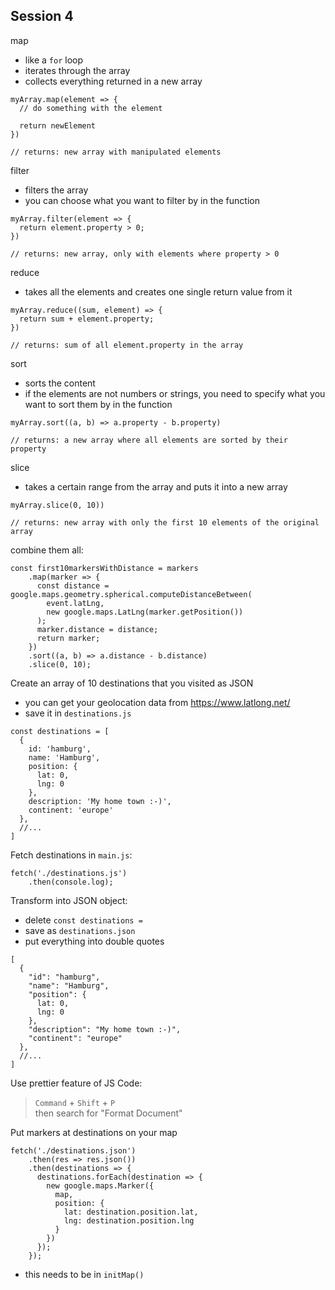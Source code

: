 ## Session 4

map
- like a `for` loop
- iterates through the array
- collects everything returned in a new array
```
myArray.map(element => {
  // do something with the element
  
  return newElement
})

// returns: new array with manipulated elements
```

filter
- filters the array
- you can choose what you want to filter by in the function
```
myArray.filter(element => {
  return element.property > 0;
})

// returns: new array, only with elements where property > 0
```

reduce
- takes all the elements and creates one single return value from it
```
myArray.reduce((sum, element) => {
  return sum + element.property;
})

// returns: sum of all element.property in the array
```

sort
- sorts the content
- if the elements are not numbers or strings, you need to specify what you want to sort them by in the function
```
myArray.sort((a, b) => a.property - b.property)

// returns: a new array where all elements are sorted by their property
```

slice
- takes a certain range from the array and puts it into a new array
```
myArray.slice(0, 10))

// returns: new array with only the first 10 elements of the original array
```

combine them all:
```
const first10markersWithDistance = markers
    .map(marker => {
      const distance = google.maps.geometry.spherical.computeDistanceBetween(
        event.latLng, 
        new google.maps.LatLng(marker.getPosition())
      );
      marker.distance = distance;
      return marker;
    })
    .sort((a, b) => a.distance - b.distance)
    .slice(0, 10);
```

Create an array of 10 destinations that you visited as JSON
- you can get your geolocation data from https://www.latlong.net/
- save it in `destinations.js`
```
const destinations = [
  {
    id: 'hamburg',
    name: 'Hamburg',
    position: {
      lat: 0,
      lng: 0
    },
    description: 'My home town :-)',
    continent: 'europe'
  },
  //...
]
```

Fetch destinations in `main.js`:
```
fetch('./destinations.js')
    .then(console.log);
```

Transform into JSON object:
- delete `const destinations =`
- save as `destinations.json`
- put everything into double quotes
```
[
  {
    "id": "hamburg",
    "name": "Hamburg",
    "position": {
      lat: 0,
      lng: 0
    },
    "description": "My home town :-)",
    "continent": "europe"
  },
  //...
]
```

Use prettier feature of JS Code:
> `Command` + `Shift` + `P`  
> then search for "Format Document"

Put markers at destinations on your map
```
fetch('./destinations.json')
    .then(res => res.json())
    .then(destinations => {
      destinations.forEach(destination => {
        new google.maps.Marker({
          map,
          position: {
            lat: destination.position.lat,
            lng: destination.position.lng
          }
        })
      });
    });
```
- this needs to be in `initMap()`
